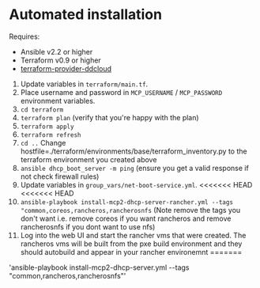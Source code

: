 # Automated installation

Requires:

* Ansible v2.2 or higher
* Terraform v0.9 or higher
* [terraform-provider-ddcloud](https://github.com/DimensionDataResearch/dd-cloud-compute-terraform/releases/download/v1.3.0-alpha3/terraform-provider-ddcloud.v1.3.0-alpha3.linux-amd64.zip)

1. Update variables in `terraform/main.tf`.
2. Place username and password in `MCP_USERNAME` / `MCP_PASSWORD` environment variables.
3. `cd terraform`
4. `terraform plan` (verify that you're happy with the plan)
5. `terraform apply`
6. `terraform refresh`
7. `cd ..`
Change hostfile=./terraform/environments/base/terraform_inventory.py to the terraform environment you created above
8. `ansible dhcp_boot_server -m ping` (ensure you get a valid response if not check firewall rules)
9. Update variables in `group_vars/net-boot-service.yml`.
<<<<<<< HEAD
<<<<<<< HEAD
10. `ansible-playbook install-mcp2-dhcp-server-rancher.yml --tags "common,coreos,rancheros,rancherosnfs` (Note remove the tags you don't want i.e. remove coreos if you want rancheros and remove rancherosnfs if you dont want to use nfs)
11. Log into the web UI and start the rancher vms that were created. The rancheros vms will be built from the pxe build environment and they should autobuild and appear in your rancher environemnt
=======


'ansible-playbook install-mcp2-dhcp-server.yml --tags "common,rancheros,rancherosnfs"'